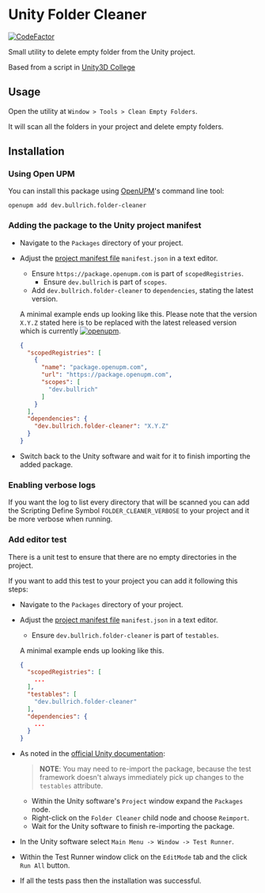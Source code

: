 # Unity Folder Cleaner

[![CodeFactor](https://www.codefactor.io/repository/github/bullrich/unityfoldercleaner/badge)](https://www.codefactor.io/repository/github/bullrich/unityfoldercleaner)

Small utility to delete empty folder from the Unity project.

Based from a script in [Unity3D College](https://unity3d.college/2017/06/28/removing-empty-unity-folders-meta-files/)

## Usage

Open the utility at `Window > Tools > Clean Empty Folders`.

It will scan all the folders in your project and delete empty folders.

## Installation

### Using Open UPM

You can install this package using [OpenUPM](https://openupm.com/)'s command line tool:

`openupm add dev.bullrich.folder-cleaner`

### Adding the package to the Unity project manifest

* Navigate to the `Packages` directory of your project.
* Adjust the [project manifest file][Project-Manifest] `manifest.json` in a text editor.
  * Ensure `https://package.openupm.com` is part of `scopedRegistries`.
    * Ensure `dev.bullrich` is part of `scopes`.
  * Add `dev.bullrich.folder-cleaner` to `dependencies`, stating the latest version.

  A minimal example ends up looking like this. 
  Please note that the version `X.Y.Z` stated here is to be replaced with the latest released version which is currently 
  [![openupm](https://img.shields.io/npm/v/dev.bullrich.folder-cleaner?label=openupm&registry_uri=https://package.openupm.com)][OpenUPM].
  ```json
  {
    "scopedRegistries": [
      {
        "name": "package.openupm.com",
        "url": "https://package.openupm.com",
        "scopes": [
          "dev.bullrich"
        ]
      }
    ],
    "dependencies": {
      "dev.bullrich.folder-cleaner": "X.Y.Z"
    }
  }
  ```
* Switch back to the Unity software and wait for it to finish importing the added package.

### Enabling verbose logs

If you want the log to list every directory that will be scanned you can add the Scripting Define Symbol 
`FOLDER_CLEANER_VERBOSE` to your project and it be more verbose when running.

### Add editor test

There is a unit test to ensure that there are no empty directories in the project.

If you want to add this test to your project you can add it following this steps:

* Navigate to the `Packages` directory of your project.
* Adjust the [project manifest file][Project-Manifest] `manifest.json` in a text editor.
  * Ensure `dev.bullrich.folder-cleaner` is part of `testables`.

  A minimal example ends up looking like this.
  ```json
  {
    "scopedRegistries": [
      ...
    ],
    "testables": [
      "dev.bullrich.folder-cleaner"
    ],
    "dependencies": {
      ...
    }
  }
  ```
  
* As noted in the [official Unity documentation][Enable-Tests]:
  > **NOTE**: You may need to re-import the package, because the test framework doesn't always immediately pick up changes to the `testables` attribute.
  * Within the Unity software's `Project` window expand the `Packages` node.
  * Right-click on the `Folder Cleaner` child node and choose `Reimport`.
  * Wait for the Unity software to finish re-importing the package.
* In the Unity software select `Main Menu -> Window -> Test Runner`.
* Within the Test Runner window click on the `EditMode` tab and the click `Run All` button.
* If all the tests pass then the installation was successful.


[Project-Manifest]: https://docs.unity3d.com/Manual/upm-manifestPrj.html
[OpenUPM]: https://openupm.com/packages/dev.bullrich.folder-cleaner/
[Enable-Tests]: https://docs.unity3d.com/Manual/cus-tests.html